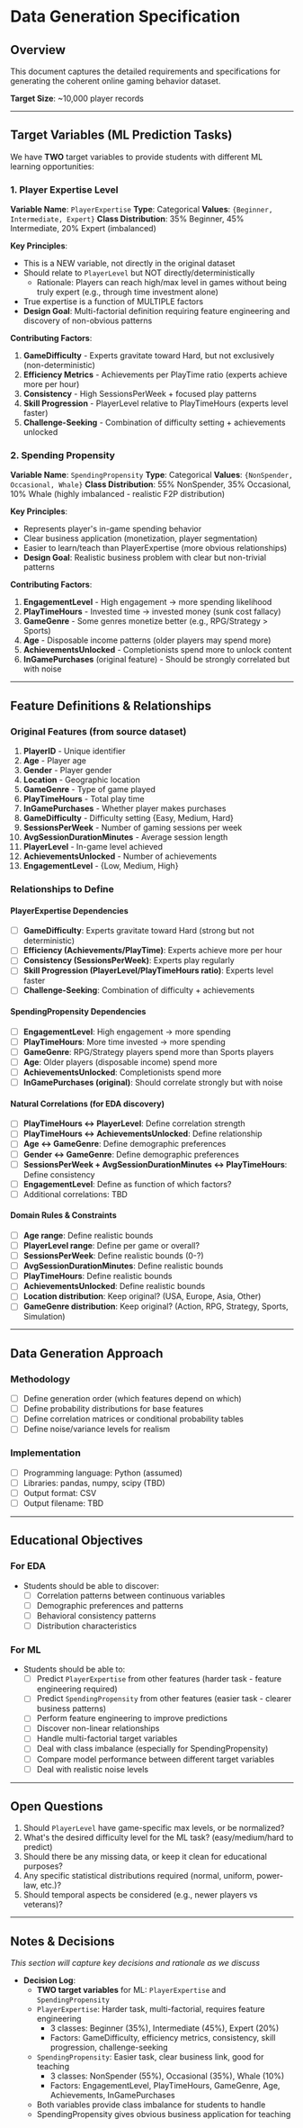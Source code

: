 # Data Generation Specification

## Overview
This document captures the detailed requirements and specifications for generating the coherent online gaming behavior dataset.

**Target Size**: ~10,000 player records

---

## Target Variables (ML Prediction Tasks)

We have **TWO** target variables to provide students with different ML learning opportunities:

### 1. Player Expertise Level
**Variable Name**: `PlayerExpertise`
**Type**: Categorical
**Values**: `{Beginner, Intermediate, Expert}`
**Class Distribution**: 35% Beginner, 45% Intermediate, 20% Expert (imbalanced)

**Key Principles**:
- This is a NEW variable, not directly in the original dataset
- Should relate to `PlayerLevel` but NOT directly/deterministically
  - Rationale: Players can reach high/max level in games without being truly expert (e.g., through time investment alone)
- True expertise is a function of MULTIPLE factors
- **Design Goal**: Multi-factorial definition requiring feature engineering and discovery of non-obvious patterns

**Contributing Factors**:
1. **GameDifficulty** - Experts gravitate toward Hard, but not exclusively (non-deterministic)
2. **Efficiency Metrics** - Achievements per PlayTime ratio (experts achieve more per hour)
3. **Consistency** - High SessionsPerWeek + focused play patterns
4. **Skill Progression** - PlayerLevel relative to PlayTimeHours (experts level faster)
5. **Challenge-Seeking** - Combination of difficulty setting + achievements unlocked

### 2. Spending Propensity
**Variable Name**: `SpendingPropensity`
**Type**: Categorical
**Values**: `{NonSpender, Occasional, Whale}`
**Class Distribution**: 55% NonSpender, 35% Occasional, 10% Whale (highly imbalanced - realistic F2P distribution)

**Key Principles**:
- Represents player's in-game spending behavior
- Clear business application (monetization, player segmentation)
- Easier to learn/teach than PlayerExpertise (more obvious relationships)
- **Design Goal**: Realistic business problem with clear but non-trivial patterns

**Contributing Factors**:
1. **EngagementLevel** - High engagement → more spending likelihood
2. **PlayTimeHours** - Invested time → invested money (sunk cost fallacy)
3. **GameGenre** - Some genres monetize better (e.g., RPG/Strategy > Sports)
4. **Age** - Disposable income patterns (older players may spend more)
5. **AchievementsUnlocked** - Completionists spend more to unlock content
6. **InGamePurchases** (original feature) - Should be strongly correlated but with noise

---

## Feature Definitions & Relationships

### Original Features (from source dataset)
1. **PlayerID** - Unique identifier
2. **Age** - Player age
3. **Gender** - Player gender
4. **Location** - Geographic location
5. **GameGenre** - Type of game played
6. **PlayTimeHours** - Total play time
7. **InGamePurchases** - Whether player makes purchases
8. **GameDifficulty** - Difficulty setting {Easy, Medium, Hard}
9. **SessionsPerWeek** - Number of gaming sessions per week
10. **AvgSessionDurationMinutes** - Average session length
11. **PlayerLevel** - In-game level achieved
12. **AchievementsUnlocked** - Number of achievements
13. **EngagementLevel** - {Low, Medium, High}

### Relationships to Define

#### PlayerExpertise Dependencies
- [ ] **GameDifficulty**: Experts gravitate toward Hard (strong but not deterministic)
- [ ] **Efficiency (Achievements/PlayTime)**: Experts achieve more per hour
- [ ] **Consistency (SessionsPerWeek)**: Experts play regularly
- [ ] **Skill Progression (PlayerLevel/PlayTimeHours ratio)**: Experts level faster
- [ ] **Challenge-Seeking**: Combination of difficulty + achievements

#### SpendingPropensity Dependencies
- [ ] **EngagementLevel**: High engagement → more spending
- [ ] **PlayTimeHours**: More time invested → more spending
- [ ] **GameGenre**: RPG/Strategy players spend more than Sports players
- [ ] **Age**: Older players (disposable income) spend more
- [ ] **AchievementsUnlocked**: Completionists spend more
- [ ] **InGamePurchases (original)**: Should correlate strongly but with noise

#### Natural Correlations (for EDA discovery)
- [ ] **PlayTimeHours ↔ PlayerLevel**: Define correlation strength
- [ ] **PlayTimeHours ↔ AchievementsUnlocked**: Define relationship
- [ ] **Age ↔ GameGenre**: Define demographic preferences
- [ ] **Gender ↔ GameGenre**: Define demographic preferences
- [ ] **SessionsPerWeek + AvgSessionDurationMinutes ↔ PlayTimeHours**: Define consistency
- [ ] **EngagementLevel**: Define as function of which factors?
- [ ] Additional correlations: TBD

#### Domain Rules & Constraints
- [ ] **Age range**: Define realistic bounds
- [ ] **PlayerLevel range**: Define per game or overall?
- [ ] **SessionsPerWeek**: Define realistic bounds (0-?)
- [ ] **AvgSessionDurationMinutes**: Define realistic bounds
- [ ] **PlayTimeHours**: Define realistic bounds
- [ ] **AchievementsUnlocked**: Define realistic bounds
- [ ] **Location distribution**: Keep original? (USA, Europe, Asia, Other)
- [ ] **GameGenre distribution**: Keep original? (Action, RPG, Strategy, Sports, Simulation)

---

## Data Generation Approach

### Methodology
- [ ] Define generation order (which features depend on which)
- [ ] Define probability distributions for base features
- [ ] Define correlation matrices or conditional probability tables
- [ ] Define noise/variance levels for realism

### Implementation
- [ ] Programming language: Python (assumed)
- [ ] Libraries: pandas, numpy, scipy (TBD)
- [ ] Output format: CSV
- [ ] Output filename: TBD

---

## Educational Objectives

### For EDA
- Students should be able to discover:
  - [ ] Correlation patterns between continuous variables
  - [ ] Demographic preferences and patterns
  - [ ] Behavioral consistency patterns
  - [ ] Distribution characteristics

### For ML
- Students should be able to:
  - [ ] Predict `PlayerExpertise` from other features (harder task - feature engineering required)
  - [ ] Predict `SpendingPropensity` from other features (easier task - clearer business patterns)
  - [ ] Perform feature engineering to improve predictions
  - [ ] Discover non-linear relationships
  - [ ] Handle multi-factorial target variables
  - [ ] Deal with class imbalance (especially for SpendingPropensity)
  - [ ] Compare model performance between different target variables
  - [ ] Deal with realistic noise levels

---

## Open Questions
1. Should `PlayerLevel` have game-specific max levels, or be normalized?
2. What's the desired difficulty level for the ML task? (easy/medium/hard to predict)
3. Should there be any missing data, or keep it clean for educational purposes?
4. Any specific statistical distributions required (normal, uniform, power-law, etc.)?
5. Should temporal aspects be considered (e.g., newer players vs veterans)?

---

## Notes & Decisions
_This section will capture key decisions and rationale as we discuss_

- **Decision Log**:
  - **TWO target variables** for ML: `PlayerExpertise` and `SpendingPropensity`
  - `PlayerExpertise`: Harder task, multi-factorial, requires feature engineering
    - 3 classes: Beginner (35%), Intermediate (45%), Expert (20%)
    - Factors: GameDifficulty, efficiency metrics, consistency, skill progression, challenge-seeking
  - `SpendingPropensity`: Easier task, clear business link, good for teaching
    - 3 classes: NonSpender (55%), Occasional (35%), Whale (10%)
    - Factors: EngagementLevel, PlayTimeHours, GameGenre, Age, Achievements, InGamePurchases
  - Both variables provide class imbalance for students to handle
  - SpendingPropensity gives obvious business application for teaching
